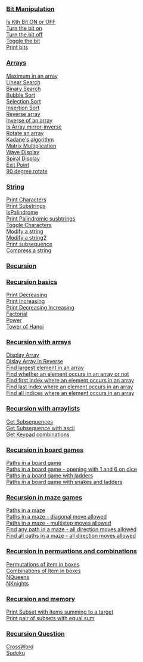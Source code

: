 ### [Bit Manipulation]()
   [Is Kth Bit ON or OFF](https://github.com/Sandip75/Programming-in-Java/blob/master/coreJava/bitManipulation/IsKthBitONorOFF.java)<br/>
   [Turn the bit on](https://github.com/Sandip75/Programming-in-Java/blob/master/coreJava/bitManipulation/TurnTheBitON.java)<br />
   [Turn the bit off](https://github.com/Sandip75/Programming-in-Java/blob/master/coreJava/bitManipulation/TurnTheBitOFF.java)<br />
   [Toggle the bit](https://github.com/Sandip75/Programming-in-Java/blob/master/coreJava/bitManipulation/ToggleTheBit.java)<br />
   [Print bits](https://github.com/Sandip75/Programming-in-Java/blob/master/coreJava/bitManipulation/PrintBits.java)<br />

### [Arrays](https://github.com/Sandip75/Programming-in-Java/tree/master/coreJava/arrays)
   [Maximum in an array](https://github.com/Sandip75/Programming-in-Java/blob/master/coreJava/arrays/MaximumInArray.java)<br />
   [Linear Search](https://github.com/Sandip75/Programming-in-Java/blob/master/coreJava/arrays/LinearSearch.java)<br />
   [Binary Search](https://github.com/Sandip75/Programming-in-Java/blob/master/coreJava/arrays/BinarySearch.java)<br />
   [Bubble Sort](https://github.com/Sandip75/Programming-in-Java/blob/master/coreJava/arrays/BubbleSort.java)<br />
   [Selection Sort](https://github.com/Sandip75/Programming-in-Java/blob/master/coreJava/arrays/SelectionSort.java)<br />
   [Insertion Sort](https://github.com/Sandip75/Programming-in-Java/blob/master/coreJava/arrays/InsertionSort.java)<br />
   [Reverse array](https://github.com/Sandip75/Programming-in-Java/blob/master/coreJava/arrays/ReverseArray.java)<br />
   [Inverse of an array](https://github.com/Sandip75/Programming-in-Java/blob/master/coreJava/arrays/InverseArray.java)<br />
   [Is Array mirror-inverse](https://github.com/Sandip75/Programming-in-Java/blob/master/coreJava/arrays/IsArrayMirrorInverse.java)<br />
   [Rotate an array](https://github.com/Sandip75/Programming-in-Java/blob/master/coreJava/arrays/RotateAnArray.java)<br />
   [Kadane's algorithm](https://github.com/Sandip75/Programming-in-Java/blob/master/coreJava/arrays/KadanesAlgorithm.java)<br />
   [Matrix Multiplication](https://github.com/Sandip75/Programming-in-Java/blob/master/coreJava/arrays/MatrixMultiplication.java)<br />
   [Wave Display](https://github.com/Sandip75/Programming-in-Java/blob/master/coreJava/arrays/WaveDisplay.java)<br />
   [Spiral Display](https://github.com/Sandip75/Programming-in-Java/blob/master/coreJava/arrays/SprialDisplay.java)<br />
   [Exit Point]()<br />
   [90 degree rotate]()<br />

### [String](https://github.com/Sandip75/Programming-in-Java/tree/master/coreJava/string)<br />
   [Print Characters](https://github.com/Sandip75/Programming-in-Java/blob/master/coreJava/string/PrintCharacter.java)<br />
   [Print Substrings](https://github.com/Sandip75/Programming-in-Java/blob/master/coreJava/string/PrintSubstring.java)<br />
   [IsPalindrome](https://github.com/Sandip75/Programming-in-Java/blob/master/coreJava/string/IsPalindrome.java)<br />
   [Print Palindromic susbtrings](https://goo.gl/aVnBJU)<br />
   [Toggle Characters](https://github.com/Sandip75/Programming-in-Java/blob/master/coreJava/string/ToggleCharacters.java)<br />
   [Modify a string](https://github.com/Sandip75/Programming-in-Java/blob/master/coreJava/string/ModifyString.java)<br />
   [Modify a string2](https://github.com/Sandip75/Programming-in-Java/blob/master/coreJava/string/ModifyEvenPandOddM.java)<br />
   [Print subsequence]()<br />
   [Compress a string]()<br />
   
### [Recursion]()<br/>

### [Recursion basics]()
   [Print Decreasing]()<br/>
   [Print Increasing]()<br/>
   [Print Decreasing Increasing]()<br/>
   [Factorial]()<br/>
   [Power]()<br/>
   [Tower of Hanoi]()<br/>
   
### [Recursion with arrays]()
   [Display Array]()<br/>
   [Dislay Array in Reverse]()<br/>
   [Find largest element in an array]()<br/>
   [Find whether an element occurs in an array or not]()<br/>
   [Find first index where an element occurs in an array]()<br/>
   [Find last index where an element occurs in an array]()<br/>
   [Find all indices where an element occurs in an array]()<br/>
   
### [Recursion with arraylists]()
   [Get Subsequences]()<br/>
   [Get Subsequence with ascii]()<br/>
   [Get Keypad combinations]()<br/>
  
### [Recursion in board games]()
   [Paths in a board game]()<br/>
   [Paths in a board game - opening with 1 and 6 on dice]()<br/>
   [Paths in a board game with ladders]()<br/>
   [Paths in a board game with snakes and ladders]()<br/>

### [Recursion in maze games]()
   [Paths in a maze]()<br/>
   [Paths in a maze - diagonal move allowed]()<br/>
   [Paths in a maze - multistep moves allowed]()<br/>
   [Find any path in a maze - all direction moves allowed]()<br/>
   [Find all paths in a maze - all direction moves allowed]()<br/>
   
### [Recursion in permuations and combinations]()
   [Permutations of item in boxes]()<br/>
   [Combinations of item in boxes]()<br/>
   [NQueens]()<br/>
   [NKnights]()<br/>

### [Recursion and memory]()
   [Print Subset with items summing to a target ]()<br/>
   [Print pair of subsets with equal sum]()<br/>
   
### [Recursion Question]()
   [CrossWord]()<br/>
   [Sudoku]()<br/>
   
